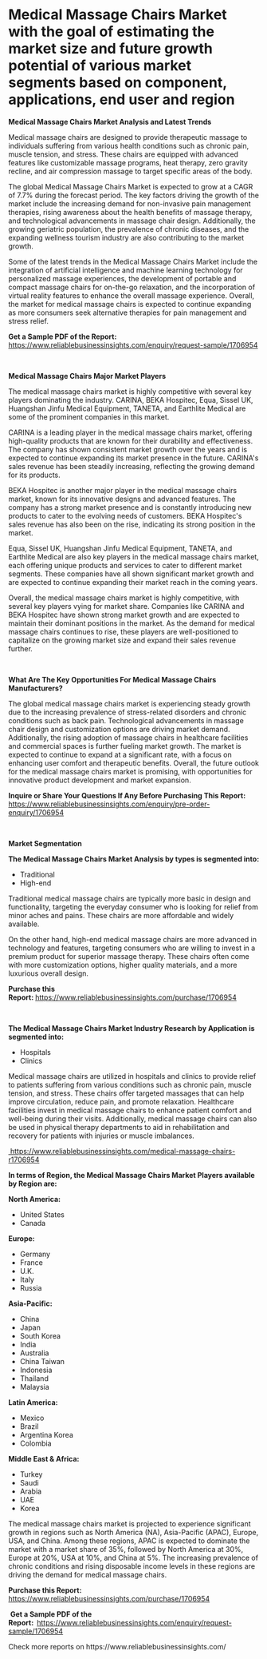 <p><h1>Medical Massage Chairs Market with the goal of estimating the market size and future growth potential of various market segments based on component, applications, end user and region</h1></p><p><strong>Medical Massage Chairs Market Analysis and Latest Trends</strong></p>
<p><p>Medical massage chairs are designed to provide therapeutic massage to individuals suffering from various health conditions such as chronic pain, muscle tension, and stress. These chairs are equipped with advanced features like customizable massage programs, heat therapy, zero gravity recline, and air compression massage to target specific areas of the body.</p><p>The global Medical Massage Chairs Market is expected to grow at a CAGR of 7.7% during the forecast period. The key factors driving the growth of the market include the increasing demand for non-invasive pain management therapies, rising awareness about the health benefits of massage therapy, and technological advancements in massage chair design. Additionally, the growing geriatric population, the prevalence of chronic diseases, and the expanding wellness tourism industry are also contributing to the market growth.</p><p>Some of the latest trends in the Medical Massage Chairs Market include the integration of artificial intelligence and machine learning technology for personalized massage experiences, the development of portable and compact massage chairs for on-the-go relaxation, and the incorporation of virtual reality features to enhance the overall massage experience. Overall, the market for medical massage chairs is expected to continue expanding as more consumers seek alternative therapies for pain management and stress relief.</p></p>
<p><strong>Get a Sample PDF of the Report:&nbsp;</strong> <a href="https://www.reliablebusinessinsights.com/enquiry/request-sample/1706954">https://www.reliablebusinessinsights.com/enquiry/request-sample/1706954</a></p>
<p>&nbsp;</p>
<p><strong>Medical Massage Chairs Major Market Players</strong></p>
<p><p>The medical massage chairs market is highly competitive with several key players dominating the industry. CARINA, BEKA Hospitec, Equa, Sissel UK, Huangshan Jinfu Medical Equipment, TANETA, and Earthlite Medical are some of the prominent companies in this market.</p><p>CARINA is a leading player in the medical massage chairs market, offering high-quality products that are known for their durability and effectiveness. The company has shown consistent market growth over the years and is expected to continue expanding its market presence in the future. CARINA's sales revenue has been steadily increasing, reflecting the growing demand for its products.</p><p>BEKA Hospitec is another major player in the medical massage chairs market, known for its innovative designs and advanced features. The company has a strong market presence and is constantly introducing new products to cater to the evolving needs of customers. BEKA Hospitec's sales revenue has also been on the rise, indicating its strong position in the market.</p><p>Equa, Sissel UK, Huangshan Jinfu Medical Equipment, TANETA, and Earthlite Medical are also key players in the medical massage chairs market, each offering unique products and services to cater to different market segments. These companies have all shown significant market growth and are expected to continue expanding their market reach in the coming years.</p><p>Overall, the medical massage chairs market is highly competitive, with several key players vying for market share. Companies like CARINA and BEKA Hospitec have shown strong market growth and are expected to maintain their dominant positions in the market. As the demand for medical massage chairs continues to rise, these players are well-positioned to capitalize on the growing market size and expand their sales revenue further.</p></p>
<p>&nbsp;</p>
<p><strong>What Are The Key Opportunities For Medical Massage Chairs Manufacturers?</strong></p>
<p><p>The global medical massage chairs market is experiencing steady growth due to the increasing prevalence of stress-related disorders and chronic conditions such as back pain. Technological advancements in massage chair design and customization options are driving market demand. Additionally, the rising adoption of massage chairs in healthcare facilities and commercial spaces is further fueling market growth. The market is expected to continue to expand at a significant rate, with a focus on enhancing user comfort and therapeutic benefits. Overall, the future outlook for the medical massage chairs market is promising, with opportunities for innovative product development and market expansion.</p></p>
<p><strong>Inquire or Share Your Questions If Any Before Purchasing This Report:</strong> <a href="https://www.reliablebusinessinsights.com/enquiry/pre-order-enquiry/1706954">https://www.reliablebusinessinsights.com/enquiry/pre-order-enquiry/1706954</a></p>
<p>&nbsp;</p>
<p><strong>Market Segmentation</strong></p>
<p><strong>The Medical Massage Chairs Market Analysis by types is segmented into:</strong></p>
<p><ul><li>Traditional</li><li>High-end</li></ul></p>
<p><p>Traditional medical massage chairs are typically more basic in design and functionality, targeting the everyday consumer who is looking for relief from minor aches and pains. These chairs are more affordable and widely available.</p><p>On the other hand, high-end medical massage chairs are more advanced in technology and features, targeting consumers who are willing to invest in a premium product for superior massage therapy. These chairs often come with more customization options, higher quality materials, and a more luxurious overall design.</p></p>
<p><strong>Purchase this Report:&nbsp;</strong><a href="https://www.reliablebusinessinsights.com/purchase/1706954">https://www.reliablebusinessinsights.com/purchase/1706954</a></p>
<p>&nbsp;</p>
<p><strong>The Medical Massage Chairs Market Industry Research by Application is segmented into:</strong></p>
<p><ul><li>Hospitals</li><li>Clinics</li></ul></p>
<p><p>Medical massage chairs are utilized in hospitals and clinics to provide relief to patients suffering from various conditions such as chronic pain, muscle tension, and stress. These chairs offer targeted massages that can help improve circulation, reduce pain, and promote relaxation. Healthcare facilities invest in medical massage chairs to enhance patient comfort and well-being during their visits. Additionally, medical massage chairs can also be used in physical therapy departments to aid in rehabilitation and recovery for patients with injuries or muscle imbalances.</p></p>
<p><a href="https://www.reliablebusinessinsights.com/medical-massage-chairs-r1706954">&nbsp;https://www.reliablebusinessinsights.com/medical-massage-chairs-r1706954</a></p>
<p><strong>In terms of Region, the Medical Massage Chairs Market Players available by Region are:</strong></p>
<p>
    <p> <strong> North America: </strong>
        <ul>
            <li>United States</li>
            <li>Canada</li>
        </ul>
        </p> 
    <p> <strong> Europe: </strong>
        <ul>
            <li>Germany</li>
            <li>France</li>
            <li>U.K.</li>
            <li>Italy</li>
            <li>Russia</li>
        </ul>
        </p> 
    <p> <strong> Asia-Pacific: </strong>
        <ul>
            <li>China</li>
            <li>Japan</li>
            <li>South Korea</li>
            <li>India</li>
            <li>Australia</li>
            <li>China Taiwan</li>
            <li>Indonesia</li>
            <li>Thailand</li>
            <li>Malaysia</li>
        </ul>
        </p> 
    <p> <strong> Latin America: </strong>
        <ul>
            <li>Mexico</li>
            <li>Brazil</li>
            <li>Argentina Korea</li>
            <li>Colombia</li>
        </ul>
        </p> 
    <p> <strong> Middle East & Africa: </strong>
        <ul>
            <li>Turkey</li>
            <li>Saudi</li>
            <li>Arabia</li>
            <li>UAE</li>
            <li>Korea</li>
        </ul>
    </p>
    </p>
<p><p>The medical massage chairs market is projected to experience significant growth in regions such as North America (NA), Asia-Pacific (APAC), Europe, USA, and China. Among these regions, APAC is expected to dominate the market with a market share of 35%, followed by North America at 30%, Europe at 20%, USA at 10%, and China at 5%. The increasing prevalence of chronic conditions and rising disposable income levels in these regions are driving the demand for medical massage chairs.</p></p>
<p><strong>Purchase this Report: </strong><a href="https://www.reliablebusinessinsights.com/purchase/1706954">https://www.reliablebusinessinsights.com/purchase/1706954</a></p>
<p>&nbsp;<strong>Get a Sample PDF of the Report:&nbsp;&nbsp;</strong><a href="https://www.reliablebusinessinsights.com/enquiry/request-sample/1706954">https://www.reliablebusinessinsights.com/enquiry/request-sample/1706954</a></p>
<p><strong></strong></p>
<p>Check more reports on https://www.reliablebusinessinsights.com/</p>